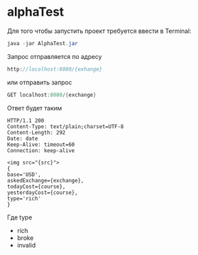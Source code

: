# alphaTest
Для того чтобы запустить проект требуется ввести в Terminal:
```java
java -jar AlphaTest.jar
```
Запрос отправляется по адресу
```java
http://localhost:8080/{exhange}
```
или отправить запрос
```java
GET localhost:8080/{exchange}
```
Ответ будет таким 
```
HTTP/1.1 200 
Content-Type: text/plain;charset=UTF-8
Content-Length: 292
Date: date
Keep-Alive: timeout=60
Connection: keep-alive

<img src="{src}">
{
base='USD',
askedExchange={exchange},
todayCost={course},
yesterdayCost={course},
type='rich'
}
```
Где type
* rich 
* broke
* invalid

